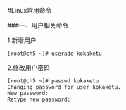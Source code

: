 #Linux常用命令

###一、用户相关命令

1.新增用户

```
[root@ch5 ~]# useradd kokaketu
```

2.修改用户密码

```
[root@ch5 ~]# passwd kokaketu
Changing password for user kokaketu.
New password: 
Retype new password:
```

